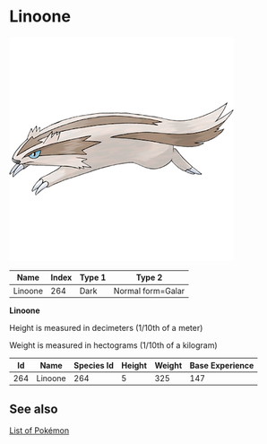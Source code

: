 # Linoone


![Linoone](images/264.png)

| **Name** | **Index** | **Type 1** | **Type 2** |
|----|----|----|----|
| Linoone | 264 | Dark | Normal form=Galar  |

**Linoone** 


Height is measured in decimeters (1/10th of a meter)

Weight is measured in hectograms (1/10th of a kilogram)

| **Id** | **Name** | **Species Id** | **Height** | **Weight** | **Base Experience** |
|--------|----------|----------------|------------|------------|---------------------|
| 264 | Linoone | 264 | 5 | 325 | 147 |


## See also

[List of Pokémon](../pokemon.md)
